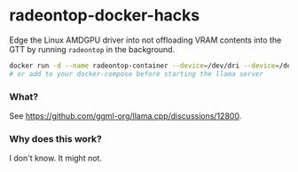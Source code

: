# radeontop-docker-hacks

Edge the Linux AMDGPU driver into not offloading VRAM contents into the GTT by running `radeontop` in the background.

```bash
docker run -d --name radeontop-container --device=/dev/dri --device=/dev/kfd ghcr.io/zeozeozeo/radeontop-docker:latest
# or add to your docker-compose before starting the llama server
```

### What?

See https://github.com/ggml-org/llama.cpp/discussions/12800.

### Why does this work?

I don't know. It might not.
